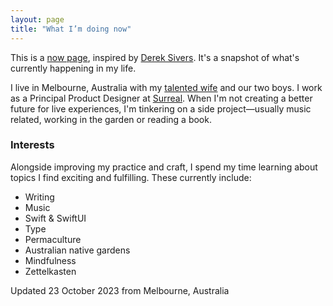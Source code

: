 ```yaml
---
layout: page
title: "What I’m doing now"
---
```


This is a [now page](https://nownownow.com/about), inspired by [Derek Sivers](https://sive.rs/now). It's a snapshot of what's currently happening in my life.

I live in Melbourne, Australia with my [talented wife](https://maryannemoodie.com) and our two boys. I work as a Principal Product Designer at [Surreal](http://surreal.live). When I'm not creating a better future for live experiences, I'm tinkering on a side project—usually music related, working in the garden or reading a book.

### Interests

Alongside improving my practice and craft, I spend my time learning about topics I find exciting and fulfilling. These currently include:

- Writing
- Music
- Swift & SwiftUI
- Type
- Permaculture
- Australian native gardens
- Mindfulness
- Zettelkasten

<p class="metadata">Updated 23 October 2023 from Melbourne, Australia</p>
